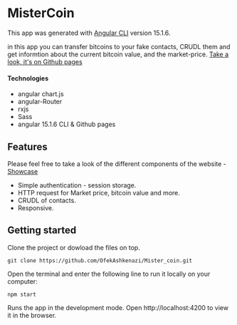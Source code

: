 # MisterCoin

This app was generated with [Angular CLI](https://github.com/angular/angular-cli) version 15.1.6.

in this app you can transfer bitcoins to your fake contacts, CRUDL them and get informtion about the current bitcoin value, and the market-price.
[Take a look, it's on Github pages]( https://ofekashkenazi.github.io/Mister_coin/ "Github pages link")

#### Technologies

- angular chart.js
- angular-Router
- rxjs
- Sass
- angular 15.1.6 CLI & Github pages


## Features
Please feel free to take a look of the different components of the website - [Showcase](#showcase)

- Simple authentication - session storage.
- HTTP request for Market price, bitcoin value and more.
- CRUDL of contacts.
- Responsive.

## Getting started
Clone the project or dowload the files on top.
```
git clone https://github.com/OfekAshkenazi/Mister_coin.git
```
Open the terminal and enter the following line to run it locally on your computer:
```
npm start
```
Runs the app in the development mode.
Open http://localhost:4200 to view it in the browser.
